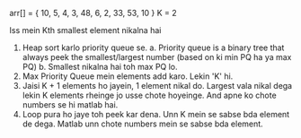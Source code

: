 arr[] = { 10, 5, 4, 3, 48, 6, 2, 33, 53, 10 }
K = 2

Iss mein Kth smallest element nikalna hai

1. Heap sort karlo priority queue se.
    a. Priority queue is a binary tree that always peek the smallest/largest number (based on ki min PQ ha ya max PQ)
    b. Smallest nikalna hai toh max PQ lo.
2. Max Priority Queue mein elements add karo. Lekin 'K' hi.
3. Jaisi K + 1 elements ho jayein, 1 element nikal do. Largest vala nikal dega lekin K elements rheinge jo usse chote hoyeinge. And apne ko chote numbers se hi matlab hai.
4. Loop pura ho jaye toh peek kar dena. Unn K mein se sabse bda element de dega. Matlab unn chote numbers mein se sabse bda element.
